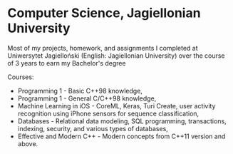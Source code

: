 # Computer Science, Jagiellonian University

Most of my projects, homework, and assignments I completed at Uniwersytet Jagielloński (English: Jagiellonian University) over the course of 3 years to earn my Bachelor's degree

Courses: 
- Programming 1 - Basic C++98 knowledge,
- Programming 1 - General C/C++98 knowledge,
- Machine Learning in iOS - CoreML, Keras, Turi Create, user activity recognition using iPhone sensors for sequence classification,
- Databases - Relational data modeling, SQL programming, transactions, indexing, security, and various types of databases,
- Effective and Modern C++ - Modern concepts from C++11 version and above.
